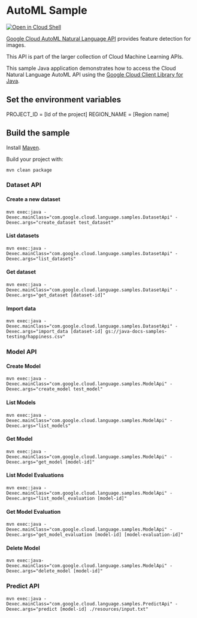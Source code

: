 # AutoML Sample

<a href="https://console.cloud.google.com/cloudshell/open?git_repo=https://github.com/GoogleCloudPlatform/java-docs-samples&page=editor&open_in_editor=vision/beta/cloud-client/README.md">
<img alt="Open in Cloud Shell" src ="http://gstatic.com/cloudssh/images/open-btn.png"></a>


[Google Cloud AutoML Natural Language API][language] provides feature detection for images.

This API is part of the larger collection of Cloud Machine Learning APIs.

This sample Java application demonstrates how to access the Cloud Natural Language AutoML API
using the [Google Cloud Client Library for Java][google-cloud-java].


[language]: https://cloud.google.com/language/automl/docs/
[google-cloud-java]: https://github.com/GoogleCloudPlatform/google-cloud-java

## Set the environment variables

PROJECT_ID = [Id of the project]
REGION_NAME = [Region name]

## Build the sample

Install [Maven](http://maven.apache.org/).

Build your project with:

```
mvn clean package
```

### Dataset API

#### Create a new dataset
```
mvn exec:java -Dexec.mainClass="com.google.cloud.language.samples.DatasetApi" -Dexec.args="create_dataset test_dataset"
```

#### List datasets
```
mvn exec:java -Dexec.mainClass="com.google.cloud.language.samples.DatasetApi" -Dexec.args="list_datasets"
```

#### Get dataset
```
mvn exec:java -Dexec.mainClass="com.google.cloud.language.samples.DatasetApi" -Dexec.args="get_dataset [dataset-id]"
```

#### Import data
```
mvn exec:java -Dexec.mainClass="com.google.cloud.language.samples.DatasetApi" -Dexec.args="import_data [dataset-id] gs://java-docs-samples-testing/happiness.csv"
```

### Model API

#### Create Model
```
mvn exec:java -Dexec.mainClass="com.google.cloud.language.samples.ModelApi" -Dexec.args="create_model test_model"
```

#### List Models
```
mvn exec:java -Dexec.mainClass="com.google.cloud.language.samples.ModelApi" -Dexec.args="list_models"
```

#### Get Model
```
mvn exec:java -Dexec.mainClass="com.google.cloud.language.samples.ModelApi" -Dexec.args="get_model [model-id]"
```

#### List Model Evaluations
```
mvn exec:java -Dexec.mainClass="com.google.cloud.language.samples.ModelApi" -Dexec.args="list_model_evaluation [model-id]"
```

#### Get Model Evaluation
```
mvn exec:java -Dexec.mainClass="com.google.cloud.language.samples.ModelApi" -Dexec.args="get_model_evaluation [model-id] [model-evaluation-id]"
```

#### Delete Model
```
mvn exec:java-Dexec.mainClass="com.google.cloud.language.samples.ModelApi" -Dexec.args="delete_model [model-id]"
```
### Predict API

```
mvn exec:java -Dexec.mainClass="com.google.cloud.language.samples.PredictApi" -Dexec.args="predict [model-id] ./resources/input.txt"
```

